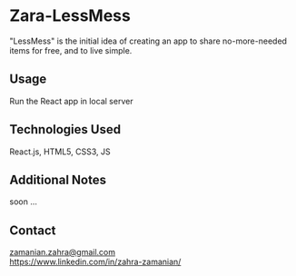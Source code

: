 # Zara-LessMess
"LessMess" is the initial idea of creating an app to share no-more-needed items for free, and to live simple.

## Usage
Run the React app in local server

## Technologies Used
React.js, HTML5, CSS3, JS


## Additional Notes
soon ...


## Contact
zamanian.zahra@gmail.com  
https://www.linkedin.com/in/zahra-zamanian/
